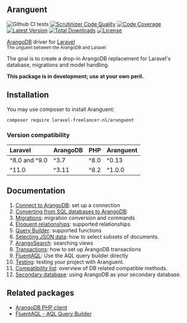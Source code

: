 Aranguent
---------
<p align="center">

![Github CI tests](https://github.com/LaravelFreelancerNL/laravel-arangodb/workflows/CI%20tests/badge.svg)
[![Scrutinizer Code Quality](https://scrutinizer-ci.com/g/LaravelFreelancerNL/laravel-arangodb/badges/quality-score.png?b=next)](https://scrutinizer-ci.com/g/LaravelFreelancerNL/laravel-arangodb/?branch=next)
[![Code Coverage](https://scrutinizer-ci.com/g/LaravelFreelancerNL/laravel-arangodb/badges/coverage.png?b=next)](https://scrutinizer-ci.com/g/LaravelFreelancerNL/laravel-arangodb/?b=next)
<a href="https://packagist.org/packages/laravel-freelancer-nl/aranguent"><img src="https://poser.pugx.org/laravel-freelancer-nl/aranguent/v/unstable" alt="Latest Version"></a>
<a href="https://packagist.org/packages/laravel-freelancer-nl/aranguent"><img src="https://poser.pugx.org/laravel-freelancer-nl/aranguent/downloads" alt="Total Downloads"></a>
<a href="https://packagist.org/packages/laravel-freelancer-nl/aranguent"><img src="https://poser.pugx.org/laravel-freelancer-nl/aranguent/license" alt="License"></a>

[ArangoDB](https://www.arangodb.com) driver for [Laravel](https://laravel.com)  
<sub>The unguent between the ArangoDB and Laravel</sub>
</p>

The goal is to create a drop-in ArangoDB replacement for Laravel's database, migrations and model handling.

**This package is in development; use at your own peril.**

## Installation
You may use composer to install Aranguent:

``` composer require laravel-freelancer-nl/aranguent ```

### Version compatibility
| Laravel       | ArangoDB | PHP  | Aranguent |
|:--------------|:---------|:-----|:----------|
| ^8.0 and ^9.0 | ^3.7     | ^8.0 | ^0.13     |
| ^11.0         | ^3.11    | ^8.2 | ^1.0.0    |

## Documentation
1) [Connect to ArangoDB](docs/connect-to-arangodb.md): set up a connection
2) [Converting from SQL databases to ArangoDB](docs/from-sql-to-arangodb.md):
3) [Migrations](docs/migrations.md): migration conversion and commands 
4) [Eloquent relationships](docs/eloquent-relationships.md): supported relationships 
5) [Query Builder](docs/query-functions.md): supported functions
6) [Selecting JSON data](docs/selecting-json-data.md): how to select subsets of documents.
7) [ArangoSearch](docs/arangosearch.md): searching views
8) [Transactions](docs/transactions.md): how to set up ArangoDB transactions
9) [FluentAQL](docs/fluent-aql.md): Use the AQL query builder directly
10) [Testing](docs/testing.md): testing your project with Aranguent.
11) [Compatibility list](docs/compatibility-list.md): overview of DB related compatible methods.
11) [Secondary database](docs/arangodb-as-secondary-db.md): using ArangoDB as your secondary database.

## Related packages
* [ArangoDB PHP client](https://github.com/LaravelFreelancerNL/arangodb-php-client)
* [FluentAQL - AQL Query Builder](https://github.com/LaravelFreelancerNL/fluentaql)
